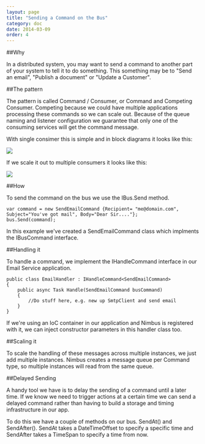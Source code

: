 ```yaml
---
layout: page
title: "Sending a Command on the Bus"
category: doc
date: 2014-03-09
order: 4
---
```


##Why

In a distributed system, you may want to send a command to another part of your system to tell it to do something. This something may be to "Send an email", "Publish a document" or "Update a Customer".

##The pattern

The pattern is called Command / Consumer, or Command and Competing Consumer. Competing because we could have multiple applications processing these commands so we can scale out. Because of the queue naming and listener configuration we guarantee that only one of the consuming services will get the command message.


With single consimer this is simple and in block diagrams it looks like this:

![](../../images/CommandConsumer.PNG)

If we scale it out to multiple consumers it looks like this:


![](../../images/CommandCompetingConsumer.PNG)


##How

To send the command on the bus we use the IBus.Send method. 
	
	var command = new SendEmailCommand {Recipient= "me@domain.com", Subject="You've got mail", Body="Dear Sir...."};
    bus.Send(command);

In this example we've created a SendEmailCommand class which implments the IBusCommand interface.


##Handling it

To handle a command, we implement the IHandleCommand interface in our Email Service application.

	public class EmailHandler : IHandleCommand<SendEmailCommand>
    {
        public async Task Handle(SendEmailCommand busCommand)
        {
            //Do stuff here, e.g. new up SmtpClient and send email
        }
    }

If we're using an IoC container in our application and Nimbus is registered with it, we can inject constructor parameters in this handler class too.

##Scaling it

To scale the handling of these messages across multiple instances, we just add multiple instances. Nimbus creates a message queue per Command type, so multiple instances will read from the same queue.	



##Delayed Sending

A handy tool we have is to delay the sending of a command until a later time. If we know we need to trigger actions at a certain time we can send a delayed command rather than having to build a storage and timing infrastructure in our app.

To do this we have a couple of methods on our bus. SendAt() and SendAfter(). SendAt takes a DateTimeOffset to specify a specific time and SendAfter takes a TimeSpan to specify a time from now.